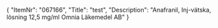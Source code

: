 {
  "ItemNr": "067166",
  "Title": "test",
  "Description": "Anafranil, Inj-vätska, lösning 12,5 mg/ml Omnia Läkemedel AB"
}